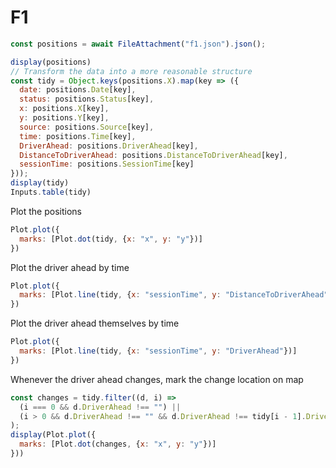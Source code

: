 # F1


```js
const positions = await FileAttachment("f1.json").json();

display(positions)
// Transform the data into a more reasonable structure
const tidy = Object.keys(positions.X).map(key => ({
  date: positions.Date[key],
  status: positions.Status[key],
  x: positions.X[key],
  y: positions.Y[key],
  source: positions.Source[key],
  time: positions.Time[key],
  DriverAhead: positions.DriverAhead[key],
  DistanceToDriverAhead: positions.DistanceToDriverAhead[key],
  sessionTime: positions.SessionTime[key]
}));
display(tidy)
Inputs.table(tidy)

```
Plot the positions
```js
Plot.plot({
  marks: [Plot.dot(tidy, {x: "x", y: "y"})]
})
```

Plot the driver ahead by time
```js
Plot.plot({
  marks: [Plot.line(tidy, {x: "sessionTime", y: "DistanceToDriverAhead"})]
})
```

Plot the driver ahead themselves by time
```js
Plot.plot({
  marks: [Plot.line(tidy, {x: "sessionTime", y: "DriverAhead"})]
})
```

Whenever the driver ahead changes, mark the change location on map

```js
const changes = tidy.filter((d, i) => 
  (i === 0 && d.DriverAhead !== "") || 
  (i > 0 && d.DriverAhead !== "" && d.DriverAhead !== tidy[i - 1].DriverAhead)
);
display(Plot.plot({
  marks: [Plot.dot(changes, {x: "x", y: "y"})]
}))
```
